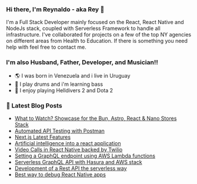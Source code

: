 ### Hi there, I'm Reynaldo - aka Rey 👋

I'm a Full Stack Developer mainly focused on the React, React Native and NodeJs stack, coupled with Serverless Framework to handle all infrastructure. I've collaborated for projects on a few of the top NY agencies on different areas from Health to Education. If there is something you need help with feel free to contact me.

### I'm also Husband, Father, Developer, and Musician!!

- :earth_americas: I was born in Venezuela and i live in Uruguay
- :musical_note: I play drums and i'm learning bass
- :gun: I enjoy playing Helldivers 2 and Dota 2

### 📕 Latest Blog Posts

- [What to Watch? Showcase for the Bun, Astro, React & Nano Stores Stack‍](https://www.vairix.com/tech-blog/web-development-stack-bun-astro-react-nano-stores)
- [Automated API Testing with Postman](https://www.vairix.com/tech-blog/automated-api-testing-with-postman)
- [Next.js Latest Features](https://www.vairix.com/tech-blog/next-js-latest-features)
- [Artificial intelligence into a react application](https://www.vairix.com/tech-blog/artificial-intelligence-is)
- [Video Calls in React Native backed by Twilio](https://www.vairix.com/tech-blog/video-calls-in-react-native-backed-by-twilio)
- [Setting a GraphQL endpoint using AWS Lambda functions](https://www.vairix.com/tech-blog/setting-a-graphql-endpoint-using-aws-lambda-functions)
- [Serverless GraphQL API with Hasura and AWS stack](https://medium.com/@reynaldojesus23/serverless-graphql-api-with-hasura-and-aws-stack-614d4392d8a)
- [Development of a Rest API the serverless way](https://medium.com/@reynaldojesus23/development-of-a-rest-api-the-serverless-way-bbb0a02c44e1)
- [Best way to debug React Native apps](https://www.vairix.com/tech-blog/best-way-to-debug-react-native-apps)
